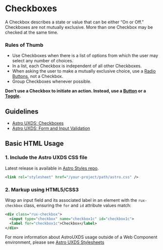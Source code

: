 # Checkboxes

A Checkbox describes a state or value that can be either “On or Off.” Checkboxes are not mutually exclusive. More than one Checkbox may be checked at the same time.

### Rules of Thumb
- Use Checkboxes when there is a list of options from which the user may select any number of choices.
- In a list, each Checkbox is independent of all other Checkboxes.
- When asking the user to make a mutually exclusive choice, use a [Radio Buttons](https://www.astrouxds.com/ui-components/radio-button), not a Checkbox.
- Group Checkboxes whenever possible.

**Don’t use a Checkbox to initiate an action. Instead, use a [Button](https://www.astrouxds.com/ui-components/button) or a [Toggle](https://www.astrouxds.com/ui-components/toggle).**


## Guidelines

* [Astro UXDS: Checkboxes](https://www.astrouxds.com/ui-components/checkbox)
* [Astro UXDS: Form and Input Validation](https://www.astrouxds.com/ui-components/validation)


## Basic HTML Usage
### 1. Include the Astro UXDS CSS file
Latest release is available in [Astro Styles repo](https://bitbucket.org/rocketcom/astro-styles/src/master/). 

```xml
<link rel="stylesheet" href="/your-project/path/astro.css" />
```
### 2. Markup using HTML5/CSS3
Wrap an input field and its associated label in an element with the `rux-checkbox` class, ensuring the `for` and `id` attribute values match:

```xml
<div class="rux-checkbox">
  <input type="checkbox" name="checkbox1c" id="checkbox1c">
  <label for="checkbox1c">Checkbox</label>
</div>
```

For more information about AstroUXDS usage outside of a Web Component environment, please see [Astro UXDS Stylesheets](https://bitbucket.org/rocketcom/astro-styles)
